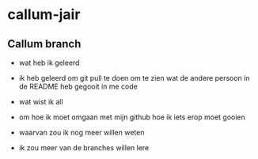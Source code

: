 # callum-jair

## Callum branch

* wat heb ik geleerd
* ik heb geleerd om git pull te doen om te zien wat de andere persoon in de README heb gegooit in me code

* wat wist ik all
* om hoe ik moet omgaan met mijn github hoe ik iets erop moet gooien

* waarvan zou ik nog meer willen weten
* ik zou meer van de branches willen lere
